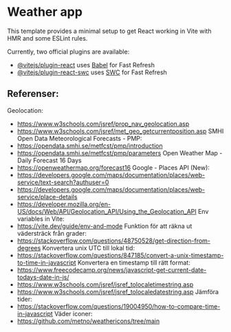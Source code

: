# Weather app

This template provides a minimal setup to get React working in Vite with HMR and some ESLint rules.

Currently, two official plugins are available:

- [@vitejs/plugin-react](https://github.com/vitejs/vite-plugin-react/blob/main/packages/plugin-react/README.md) uses [Babel](https://babeljs.io/) for Fast Refresh
- [@vitejs/plugin-react-swc](https://github.com/vitejs/vite-plugin-react-swc) uses [SWC](https://swc.rs/) for Fast Refresh

## Referenser:
Geolocation:
- https://www.w3schools.com/jsref/prop_nav_geolocation.asp
- https://www.w3schools.com/jsref/met_geo_getcurrentposition.asp
SMHI Open Data Meteorological Forecasts - PMP:
- https://opendata.smhi.se/metfcst/pmp/introduction
- https://opendata.smhi.se/metfcst/pmp/parameters
Open Weather Map - Daily Forecast 16 Days
- https://openweathermap.org/forecast16
Google - Places API (New): 
- https://developers.google.com/maps/documentation/places/web-service/text-search?authuser=0
- https://developers.google.com/maps/documentation/places/web-service/place-details
- https://developer.mozilla.org/en-US/docs/Web/API/Geolocation_API/Using_the_Geolocation_API
Env variables in Vite:
- https://vite.dev/guide/env-and-mode
Funktion för att räkna ut vädersträck från grader:
- https://stackoverflow.com/questions/48750528/get-direction-from-degrees
Konvertera unix UTC till lokal tid:
- https://stackoverflow.com/questions/847185/convert-a-unix-timestamp-to-time-in-javascript
Konvertera en timestamp till rätt format:
- https://www.freecodecamp.org/news/javascript-get-current-date-todays-date-in-js/
- https://www.w3schools.com/jsref/jsref_tolocaletimestring.asp
- https://www.w3schools.com/jsref/jsref_tolocaledatestring.asp
Jämföra tider:
- https://stackoverflow.com/questions/19004950/how-to-compare-time-in-javascript
Väder iconer:
- https://github.com/metno/weathericons/tree/main
